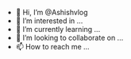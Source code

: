 - 👋 Hi, I’m @Ashishvlog
- 👀 I’m interested in ...
- 🌱 I’m currently learning ...
- 💞️ I’m looking to collaborate on ...
- 📫 How to reach me ...

<!---
Ashishvlog/Ashishvlog is a ✨ special ✨ repository because its `README.md` (this file) appears on your GitHub profile.
You can click the Preview link to take a look at your changes.
--->
